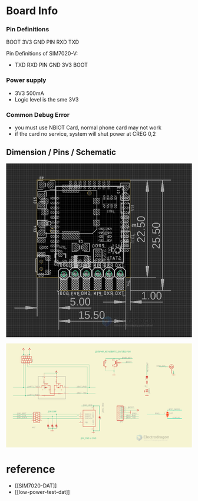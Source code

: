 

# Board Info 

### Pin Definitions 

BOOT 3V3 GND PIN RXD TXD


Pin Definitions of SIM7020-V: 
* TXD RXD PIN GND 3V3 BOOT


### Power supply 
- 3V3 500mA
- Logic level is the sme 3V3


### Common Debug Error

- you must use NBIOT Card, normal phone card may not work
- if the card no service, system will shut power at CREG 0,2


## Dimension / Pins / Schematic 

![](2024-03-20-15-18-02.png)

![](2024-03-20-15-19-45.png)


# reference 
- [[SIM7020-DAT]]
- [[low-power-test-dat]]